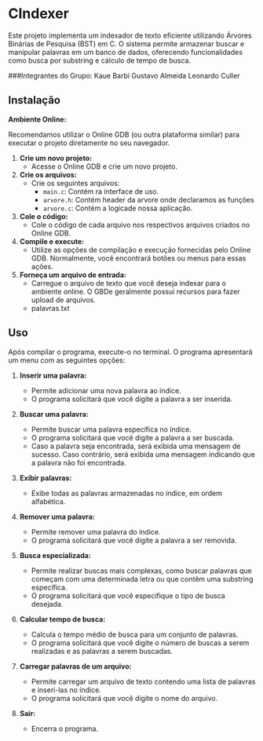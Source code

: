 # CIndexer
Este projeto implementa um indexador de texto eficiente utilizando Árvores Binárias de Pesquisa (BST) em C. O sistema permite armazenar
buscar e manipular palavras em um banco de dados, oferecendo funcionalidades como busca por substring e cálculo de tempo de busca.

###Integrantes do Grupo:
Kaue Barbi
Gustavo Almeida
Leonardo Culler

## Instalação

**Ambiente Online:**

Recomendamos utilizar o Online GDB (ou outra plataforma similar) para executar o projeto diretamente no seu navegador.

1. **Crie um novo projeto:**
   * Acesse o Online GDB e crie um novo projeto.
2. **Crie os arquivos:**
   * Crie os seguintes arquivos:
     * `main.c`: Contém ra interface de uso.
     * `arvore.h`: Contém header da arvore onde declaramos as funções
     * `arvore.c`: Contém a logicade nossa aplicação.
3. **Cole o código:**
   * Cole o código de cada arquivo nos respectivos arquivos criados no Online GDB.
4. **Compile e execute:**
   * Utilize as opções de compilação e execução fornecidas pelo Online GDB. Normalmente, você encontrará botões ou menus para essas ações.
5. **Forneça um arquivo de entrada:**
   * Carregue o arquivo de texto que você deseja indexar para o ambiente online. O GBDe geralmente possui recursos para fazer upload de arquivos.
   * palavras.txt
  
## Uso

Após compilar o programa, execute-o no terminal. O programa apresentará um menu com as seguintes opções:

1. **Inserir uma palavra:**
   * Permite adicionar uma nova palavra ao índice.
   * O programa solicitará que você digite a palavra a ser inserida.
   
2. **Buscar uma palavra:**
   * Permite buscar uma palavra específica no índice.
   * O programa solicitará que você digite a palavra a ser buscada.
   * Caso a palavra seja encontrada, será exibida uma mensagem de sucesso. Caso contrário, será exibida uma mensagem indicando que a palavra não foi encontrada.

3. **Exibir palavras:**
   * Exibe todas as palavras armazenadas no índice, em ordem alfabética.

4. **Remover uma palavra:**
   * Permite remover uma palavra do índice.
   * O programa solicitará que você digite a palavra a ser removida.

5. **Busca especializada:**
   * Permite realizar buscas mais complexas, como buscar palavras que começam com uma determinada letra ou que contêm uma substring específica. 
   * O programa solicitará que você especifique o tipo de busca desejada.

6. **Calcular tempo de busca:**
   * Calcula o tempo médio de busca para um conjunto de palavras.
   * O programa solicitará que você digite o número de buscas a serem realizadas e as palavras a serem buscadas.

7. **Carregar palavras de um arquivo:**
   * Permite carregar um arquivo de texto contendo uma lista de palavras e inseri-las no índice.
   * O programa solicitará que você digite o nome do arquivo.

8. **Sair:**
   * Encerra o programa.
